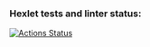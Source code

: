 ### Hexlet tests and linter status:
[![Actions Status](https://github.com/Bookworm47/java-project-72/actions/workflows/hexlet-check.yml/badge.svg)](https://github.com/Bookworm47/java-project-72/actions)